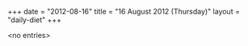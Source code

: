+++
date = "2012-08-16"
title = "16 August 2012 (Thursday)"
layout = "daily-diet"
+++

<p>&lt;no entries&gt;</p>